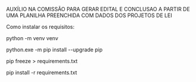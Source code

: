 AUXÍLIO NA COMISSÃO PARA GERAR EDITAL E CONCLUSAO A PARTIR DE UMA PLANILHA PREENCHIDA COM DADOS DOS PROJETOS DE LEI



Como instalar os requisitos:

python -m venv venv

python.exe -m pip install --upgrade pip

pip freeze > requirements.txt

pip install -r requirements.txt




